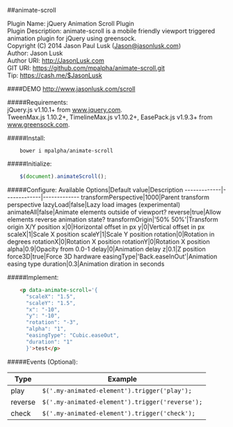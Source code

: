 ##animate-scroll

Plugin Name: jQuery Animation Scroll Plugin  
Plugin Description: animate-scroll is a mobile friendly viewport triggered animation plugin for jQuery using greensock.  
Copyright (C) 2014  Jason Paul Lusk (Jason@jasonlusk.com)  
Author: Jason Lusk  
Author URI: http://JasonLusk.com  
GIT URI: https://github.com/mpalpha/animate-scroll.git  
Tip: https://cash.me/$JasonLusk

####DEMO <a href="http://www.jasonlusk.com/scroll" target="_blank">http://www.jasonlusk.com/scroll</a>

#####Requirements:  
  jQuery.js v1.10.1+ from www.jquery.com.  
  TweenMax.js 1.10.2+, TimelineMax.js v1.10.2+, EasePack.js v1.9.3+ from www.greensock.com. 

#####Install:
```Batchfile
    bower i mpalpha/animate-scroll
```

#####Initialize:  
```javascript
    $(document).animateScroll();  
```

#####Configure:
Available Options|Default value|Description
-------------|-------------|-------------
transformPerspective|1000|Parent transform perspective
lazyLoad|false|Lazy load images (experimental)
animateAll|false|Animate elements outside of viewport?
reverse|true|Allow elements reverse animation state?
transformOrigin|'50% 50%'|Transform origin X/Y position
x|0|Horizontal offset in px
y|0|Vertical offset in px
scaleX|1|Scale X position
scaleY|1|Scale Y position
rotation|0|Rotation in degrees
rotationX|0|Rotation X position
rotationY|0|Rotation X position
alpha|0.9|Opacity from 0.0-1
delay|0|Animation delay
z|0.1|Z position
force3D|true|Force 3D hardware
easingType|'Back.easeInOut'|Animation easing type
duration|0.3|Animation diration in seconds

#####Implement:  
```html
    <p data-animate-scroll='{  
      "scaleX": "1.5",  
      "scaleY": "1.5",  
      "x": "-10",  
      "y": "-10",  
      "rotation": "-3",  
      "alpha": "1",  
      "easingType": "Cubic.easeOut",  
      "duration": "1"  
      }'>test</p>  
```

#####Events (Optional):

Type|Example
-------------|-------------
play|`$('.my-animated-element').trigger('play');`
reverse|`$('.my-animated-element').trigger('reverse');`
check|`$('.my-animated-element').trigger('check');`
